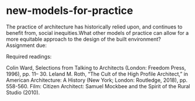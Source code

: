 # new-models-for-practice
 
The practice of architecture has historically relied upon, and continues to benefit from, social inequities.What other models of practice can allow for a more equitable approach to the design of the built environment?
Assignment due:

Required readings:

Colin Ward, Selections from Talking to Architects (London: Freedom Press, 1996), pp. 11–
30.
Leland M. Roth, “The Cult of the High Profile Architect,” in American Architecture: A
History (New York; London: Routledge, 2018), pp. 558-560.
Film: Citizen Architect: Samuel Mockbee and the Spirit of the Rural Studio (2010).